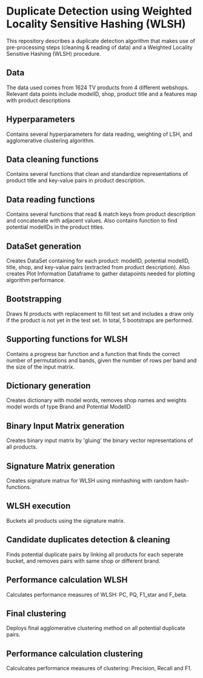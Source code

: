 # Duplicate Detection using Weighted Locality Sensitive Hashing (WLSH)
This repository describes a duplicate detection algorithm that makes use of pre-processing steps (cleaning & reading of data) and a Weighted Locality Sensitive Hashing (WLSH) procedure.

## Data
The data used comes from 1624 TV products from 4 different webshops. Relevant data points include modelID, shop, product title and a features map with product descriptions

## Hyperparameters
Contains several hyperparameters for data reading, weighting of LSH, and agglomerative clustering algorithm.

## Data cleaning functions
Contains several functions that clean and standardize representations of product title and key-value pairs in product description.

## Data reading functions
Contains several functions that read & match keys from product description and concatenate with adjacent values. Also contains function to find potential modelIDs in the product titles.

## DataSet generation
Creates DataSet containing for each product: modelID, potential modelID, title, shop, and key-value pairs (extracted from product description). Also creates Plot Information Dataframe to gather datapoints needed for plotting algorithm performance.

## Bootstrapping
Draws N products with replacement to fill test set and includes a draw only if the product is not yet in the test set. In total, 5 bootstraps are performed.

## Supporting functions for WLSH
Contains a progress bar function and a function that finds the correct number of permutations and bands, given the number of rows per band and the size of the input matrix.

## Dictionary generation
Creates dictionary with model words, removes shop names and weights model words of type Brand and Potential ModelID

## Binary Input Matrix generation
Creates binary input matrix by 'gluing' the binary vector representations of all products.

## Signature Matrix generation
Creates signature matrux for WLSH using minhashing with random hash-functions.

## WLSH execution
Buckets all products using the signature matrix.

## Candidate duplicates detection & cleaning
Finds potential duplicate pairs by linking all products for each seperate bucket, and removes pairs with same shop or different brand.

## Performance calculation WLSH
Calculates performance measures of WLSH: PC, PQ, F1_star and F_beta.

## Final clustering
Deploys final agglomerative clustering method on all potential duplicate pairs.

## Performance calculation clustering
Calculcates performance measures of clustering: Precision, Recall and F1.

